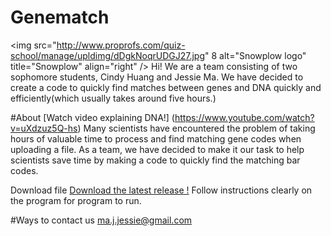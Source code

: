 # Genematch
<img src="http://www.proprofs.com/quiz-school/manage/upldimg/dDgkNoqrUDGJ27.jpg"
8	 alt="Snowplow logo" title="Snowplow" align="right" />
Hi! We are a team consisting of two sophomore students, Cindy Huang and Jessie Ma. 
We have decided to create a code to quickly find matches between genes and DNA quickly and efficiently(which usually takes around five hours.)


#About 
[Watch video explaining DNA!] (https://www.youtube.com/watch?v=uXdzuz5Q-hs)
Many scientists have encountered the problem of taking hours of valuable time to process and find matching gene codes when uploading a file. As a team, we have decided to make it our task to help scientists save time by making a code to quickly find the matching bar codes.


Download file
[Download the latest release !](https://github.com/)
Follow instructions clearly on the program for program to run.

#Ways to contact us
ma.j.jessie@gmail.com 
